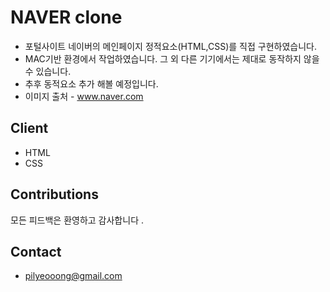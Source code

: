 # NAVER clone

- 포털사이트 네이버의 메인페이지 정적요소(HTML,CSS)를 직접 구현하였습니다.
- MAC기반 환경에서 작업하였습니다. 그 외 다른 기기에서는 제대로 동작하지 않을수 있습니다.
- 추후 동적요소 추가 해볼 예정입니다.
- 이미지 출처 - www.naver.com 

## Client

- HTML
- CSS

## Contributions

모든 피드백은 환영하고 감사합니다 . 

## Contact

- pilyeooong@gmail.com 
